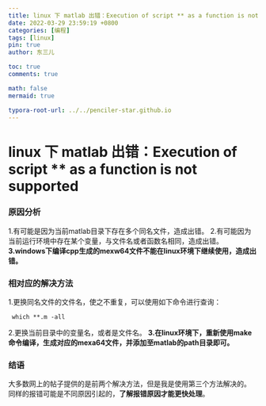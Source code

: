 ```yaml
---
title: linux 下 matlab 出错：Execution of script ** as a function is not supported
date: 2022-03-29 23:59:19 +0800
categories: [编程]
tags: [linux]
pin: true
author: 东三儿

toc: true
comments: true

math: false
mermaid: true

typora-root-url: ../../penciler-star.github.io
---
```


# linux 下 matlab 出错：Execution of script ** as a function is not supported

### 原因分析

1.有可能是因为当前matlab目录下存在多个同名文件，造成出错。
2.有可能因为当前运行环境中存在某个变量，与文件名或者函数名相同，造成出错。
**3.windows下编译cpp生成的mexw64文件不能在linux环境下继续使用，造成出错。**      

### 相对应的解决方法

1.更换同名文件的文件名，使之不重复，可以使用如下命令进行查询：

```shell
 which **.m -all
```

2.更换当前目录中的变量名，或者是文件名。
**3.在linux环境下，重新使用make命令编译，生成对应的mexa64文件，并添加至matlab的path目录即可。**

### 结语
大多数网上的帖子提供的是前两个解决方法，但是我是使用第三个方法解决的。
同样的报错可能是不同原因引起的，**了解报错原因才能更快处理**。